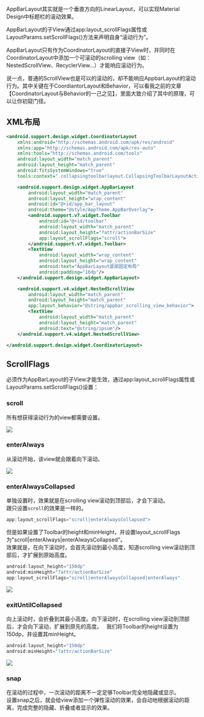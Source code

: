 AppBarLayout其实就是一个垂直方向的LinearLayout，可以实现Material Design中标题栏的滚动效果。

AppBarLayout的子View通过app:layout_scrollFlags属性或LayoutParams.setScrollFlags()方法来声明自身“滚动行为”。

AppBarLayout只有作为CoordinatorLayout的直接子View时，并同时在CoordinatorLayout中添加一个可滚动的scrolling view（如：NestedScrollView、RecyclerView...）才能响应滚动行为。

说一点，普通的ScrollView也是可以的滚动的，却不能响应AppbarLayout的滚动行为。其中关键在于CoordiantorLayout和Behavior，可以看我之前的文章【CoordinatorLayout与Behavior的一己之见】，里面大致介绍了其中的原理，可以让你初窥门径。

## XML布局
```xml
<android.support.design.widget.CoordinatorLayout
    xmlns:android="http://schemas.android.com/apk/res/android"
    xmlns:app="http://schemas.android.com/apk/res-auto"
    xmlns:tools="http://schemas.android.com/tools"
    android:layout_width="match_parent"
    android:layout_height="match_parent"
    android:fitsSystemWindows="true"
    tools:context=".collapsingtoolbarlayout.CollapsingToolbarLayoutActivity">

    <android.support.design.widget.AppBarLayout
        android:layout_width="match_parent"
        android:layout_height="wrap_content"
        android:id="@+id/app_bar_layout"
        android:theme="@style/AppTheme.AppBarOverlay">
        <android.support.v7.widget.Toolbar
            android:id="@+id/toolbar"
            android:layout_width="match_parent"
            android:layout_height="?attr/actionBarSize"
            app:layout_scrollFlags="scroll">
        </android.support.v7.widget.Toolbar>
        <TextView
            android:layout_width="wrap_content"
            android:layout_height="wrap_content"
            android:text="AppBarLayout底部固定布局"
            android:padding="16dp"/>
    </android.support.design.widget.AppBarLayout>

    <android.support.v4.widget.NestedScrollView
        android:layout_width="match_parent"
        android:layout_height="match_parent"
        app:layout_behavior="@string/appbar_scrolling_view_behavior">
        <TextView
            android:layout_width="match_parent"
            android:layout_height="match_parent"
            android:text="@string/ipsum"/>
    </android.support.v4.widget.NestedScrollView>

</android.support.design.widget.CoordinatorLayout>
```

## ScrollFlags
必须作为AppBarLayout的子View才能生效，通过app:layout_scrollFlags属性或LayoutParams.setScrollFlags()设置：  

### scroll

所有想获得滚动行为的view都需要设置。

![](https://shanghai-1252949174.cos.ap-shanghai.myqcloud.com/20190409/appbarlayout-1.gif)

### enterAlways

从滚动开始，该view就会跟着向下滚动。

![](https://shanghai-1252949174.cos.ap-shanghai.myqcloud.com/20190409/appbarlayout-2.gif)

### enterAlwaysCollapsed

单独设置时，效果就是在scrolling view滚动到顶部后，才会下滚动。  
跟只设置`scroll`的效果是一样的。
```java
app:layout_scrollFlags="scroll|enterAlwaysCollapsed">
```
但是如果设置了Toolbar的height和minHeight，并设置layout_scrollFlags为"scroll|enterAlways|enterAlwaysCollapsed"。  
效果就是，在向下滚动时，会首先滚动到最小高度，知道scrolling view滚动到顶部后，才扩展到原始高度。
```java
android:layout_height="150dp"
android:minHeight="?attr/actionBarSize"
app:layout_scrollFlags="scroll|enterAlwaysCollapsed|enterAlways"
```

![](https://shanghai-1252949174.cos.ap-shanghai.myqcloud.com/20190409/appbarlayout-3.gif)

### exitUntilCollapsed

向上滚动时，会折叠到其最小高度。向下滚动时，在scrolling view滚动到顶部后，才会向下滚动，扩展到原先的高度。  
我们将Toolbar的height设置为150dp，并设置其minHeight。  
```java
android:layout_height="150dp"
android:minHeight="?attr/actionBarSize"
```

![](https://shanghai-1252949174.cos.ap-shanghai.myqcloud.com/20190409/appbarlayout-4.gif)

### snap

在滚动的过程中，一次滚动的距离不一定足够Toolbar完全地隐藏或显示。  
设置snap之后，就会给view添加一个弹性滚动的效果，会自动地根据滚动的距离，完成完整的隐藏、折叠或者显示的效果。
